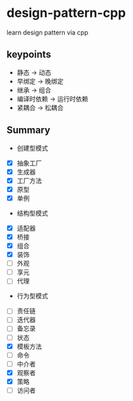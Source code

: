 # design-pattern-cpp
learn design pattern via cpp

## keypoints
* 静态 -> 动态
* 早绑定 -> 晚绑定
* 继承 -> 组合
* 编译时依赖 -> 运行时依赖
* 紧耦合 -> 松耦合

## Summary
* 创建型模式
- [X] 抽象工厂
- [X] 生成器
- [X] 工厂方法
- [X] 原型
- [X] 单例

* 结构型模式
- [X] 适配器
- [X] 桥接
- [X] 组合
- [X] 装饰
- [ ] 外观
- [ ] 享元
- [ ] 代理

* 行为型模式
- [ ] 责任链
- [ ] 迭代器
- [ ] 备忘录
- [ ] 状态
- [X] 模板方法
- [ ] 命令
- [ ] 中介者
- [X] 观察者
- [X] 策略
- [ ] 访问者
